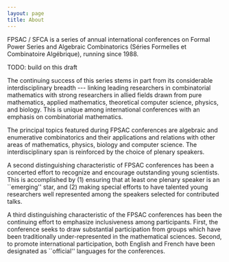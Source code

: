 ```yaml
---
layout: page
title: About
---
```


FPSAC / SFCA is a series of annual international conferences on Formal
Power Series and Algebraic Combinatorics (Séries Formelles et
Combinatoire Algébrique), running since 1988.

TODO: build on this draft

The continuing success of this series stems in part from its
considerable interdisciplinary breadth --- linking leading researchers
in combinatorial mathematics with strong researchers in allied fields
drawn from pure mathematics, applied mathematics, theoretical computer
science, physics, and biology. This is unique among international
conferences with an emphasis on combinatorial mathematics.

The principal topics featured during FPSAC conferences are algebraic
and enumerative combinatorics and their applications and relations
with other areas of mathematics, physics, biology and computer
science. The interdisciplinary span is reinforced by the choice of
plenary speakers.

A second distinguishing characteristic of FPSAC conferences has been a
concerted effort to recognize and encourage outstanding young
scientists.  This is accomplished by (1) ensuring that at least one
plenary speaker is an ``emerging'' star, and (2) making special
efforts to have talented young researchers well represented among the
speakers selected for contributed talks.

A third distinguishing characteristic of the FPSAC conferences has
been the continuing effort to emphasize inclusiveness among
participants.  First, the conference seeks to draw substantial
participation from groups which have been traditionally
under-represented in the mathematical sciences.  Second, to promote
international participation, both English and French have been
designated as ``official'' languages for the conferences.
